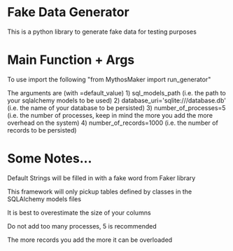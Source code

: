 # Fake Data Generator

This is a python library to generate fake data for testing purposes

# Main Function + Args

To use import the following "from MythosMaker import run_generator"

The arguments are (with =default_value)
    1) sql_models_path (i.e. the path to your sqlalchemy models to be used)
    2) database_uri='sqlite:///database.db' (i.e. the name of your database to be persisted)
    3) number_of_processes=5 (i.e. the number of processes, keep in mind the more you add the more overhead on the system)
    4) number_of_records=1000 (i.e. the number of records to be persisted)

# Some Notes...

Default Strings will be filled in with a fake word from Faker library

This framework will only pickup tables defined by classes in the SQLAlchemy models files

It is best to overestimate the size of your columns

Do not add too many processes, 5 is recommended

The more records you add the more it can be overloaded